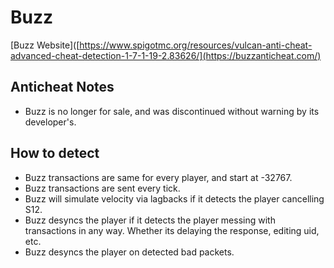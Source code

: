 # Buzz
[Buzz Website]([https://www.spigotmc.org/resources/vulcan-anti-cheat-advanced-cheat-detection-1-7-1-19-2.83626/](https://buzzanticheat.com/)

## Anticheat Notes
- Buzz is no longer for sale, and was discontinued without warning by its developer's.

## How to detect
- Buzz transactions are same for every player, and start at -32767.
- Buzz transactions are sent every tick.
- Buzz will simulate velocity via lagbacks if it detects the player cancelling S12.
- Buzz desyncs the player if it detects the player messing with transactions in any way. Whether its delaying the response, editing uid, etc.
- Buzz desyncs the player on detected bad packets.
